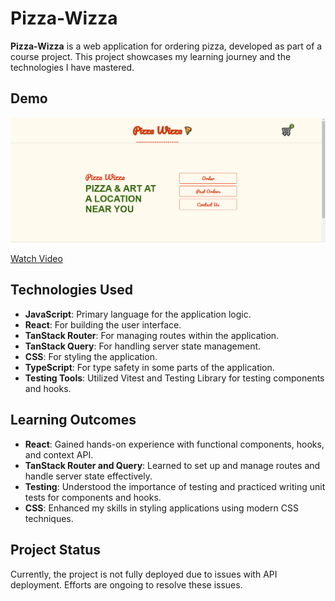 # Pizza-Wizza

**Pizza-Wizza** is a web application for ordering pizza, developed as part of a course project. This project showcases my learning journey and the technologies I have mastered.

## Demo
![Pizza-Wizza Screenshot](./Image.png)

[Watch Video](https://drive.google.com/file/d/1daEkBV2CRxghPktV9lPcfcJNaAkxQfM-/view?usp=sharing)

## Technologies Used

- **JavaScript**: Primary language for the application logic.
- **React**: For building the user interface.
- **TanStack Router**: For managing routes within the application.
- **TanStack Query**: For handling server state management.
- **CSS**: For styling the application.
- **TypeScript**: For type safety in some parts of the application.
- **Testing Tools**: Utilized Vitest and Testing Library for testing components and hooks.

## Learning Outcomes

- **React**: Gained hands-on experience with functional components, hooks, and context API.
- **TanStack Router and Query**: Learned to set up and manage routes and handle server state effectively.
- **Testing**: Understood the importance of testing and practiced writing unit tests for components and hooks.
- **CSS**: Enhanced my skills in styling applications using modern CSS techniques.

## Project Status

Currently, the project is not fully deployed due to issues with API deployment. Efforts are ongoing to resolve these issues.
